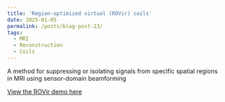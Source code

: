 ```yaml
---
title: 'Region-optimized virtual (ROVir) coils'
date: 2025-01-05
permalink: /posts/blog-post-23/
tags:
  - MRI
  - Reconstruction
  - Coils
---
```


A method for suppressing or isolating signals from specific spatial regions in MRI using sensor-domain beamforming

[View the ROVir demo here](../notebooks/ROVir.html)
